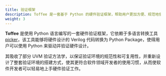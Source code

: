 ```yaml
---
title: 验证框架
description: Toffee 是一套基于 Python 的硬件验证框架，帮助用户更加方便、规范地使用 Python 建立起硬件验证环境
weight: 3
---
```


**Toffee** 是使用 Python 语言编写的一套硬件验证框架，它依赖于多语言转换工具 [picker](https://github.com/XS-MLVP/picker)，该工具能够将硬件设计的 Verilog 代码转换为 Python Package，使得用户可以使用 Python 来驱动并验证硬件设计。

其吸收了部分 UVM 验证方法学，以保证验证环境的规范性和可复用性，并重新设计了整套验证环境的搭建方式，使其更符合软件领域开发者的使用习惯，从而使软件开发者可以轻易地上手硬件验证工作。
